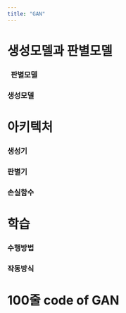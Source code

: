 ```yaml
---
title: "GAN"
---
```

# 생성모델과 판별모델
### &nbsp;&nbsp;판별모델
### 생성모델
# 아키텍처
### 생성기
### 판별기
### 손실함수
# 학습
### 수행방법
### 작동방식
# 100줄 code of GAN

